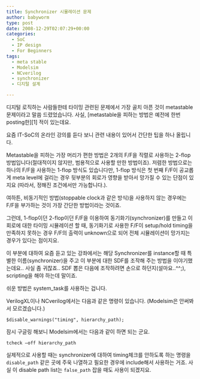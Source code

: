 ```yaml
---
title: Synchronizer 시뮬레이션 문제
author: babyworm
type: post
date: 2008-12-29T02:07:29+00:00
categories:
  - SoC
  - IP design
  - For Beginners
tags:
  - meta stable
  - Modelsim
  - NCverilog
  - synchronizer
  - 디지털 설계

---
```

디지털 로직하는 사람들한테 타이밍 관련된 문제에서 가장 골치 아픈 것이 metastable 문제이라고 말씀 드렸었습니다. 사실, [metastable을 피하는 방법은 예전에 한번 posting한][1] 적이 있는데요.

요즘 IT-SoC의 온라인 강의를 듣다 보니 관련 내용이 있어서 간단한 팁을 하나 올립니다.

Metastable을 피하는 가장 머리가 편한 방법은 2개의 F/F을 직렬로 사용하는 2-flop 방법입니다(절대적이지 않지만, 범용적으로 사용할 만한 방법이죠). 저렴한 방법으로는 하나의 F/F을 사용하는 1-flop 방식도 있습니다만, 1-flop 방식은 첫 번째 F/F이 공교롭게 meta level에 걸리는 경우 뒷부분의 회로가 영향을 받아서 망가질 수 있는 단점이 있지요 (따라서, 정해진 조건에서만 가능합니다.).

여하튼, 비동기적인 방법(stoppable clock과 같은 방식)을 사용하지 않는 경우에는 F/F을 부가하는 것이 가장 간단한 방법이라는 것이죠.

그런데, 1-flop이던 2-flop이던 F/F을 이용하여 동기화기(synchronizer)를 만들고 이 회로에 대한 타이밍 시뮬레이션 할 때, 동기화기로 사용한 F/F이 setup/hold timing을 만족하지 못하는 경우 F/F의 출력이 unknown으로 되어 전체 시뮬레이션이 망가지는 경우가 있다는 점이지요.

이 부분에 대하여 요즘 듣고 있는 강좌에서는 해당 Synchronizer를 instance할 때 특별한 이름(synchronizer)을 주고 이 부분에 대한 SDF를 조작해 주는 방법을 이야기했는데요.. 사실 좀 귀찮죠.. SDF 뽑은 다음에 조작하려면 손으로 하던지(설마요..^^;), scripting을 해야 하는데 말이죠.

쉬운 방법은 system_task를 사용하는 겁니다.

VerilogXL이나 NCverilog에서는 다음과 같은 명령이 있습니다. (Modelsim은 안써봐서 모르겠습니다.)

```
$disable_warnings("timing", hierarchy_path);
```

잠시 구글링 해보니 Modelsim에서는 다음과 같이 하면 되는 군요.

```
tcheck –off hierarchy_path
```

실제적으로 사용할 때는 synchronizer에 대하여 timing체크를 안하도록 하는 명령을 `disable_path` 같은 곳에 주욱 나열하고 필요한 경우에 include해서 사용하는 거죠. 사실 이 disable path list는 `false_path` 잡을 때도 사용이 되겠지요.
